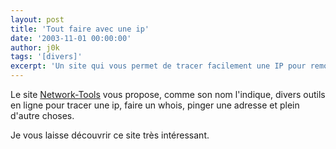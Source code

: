 ```yaml
---
layout: post
title: 'Tout faire avec une ip'
date: '2003-11-01 00:00:00'
author: j0k
tags: '[divers]'
excerpt: 'Un site qui vous permet de tracer facilement une IP pour remonter jusqu''à la source !'
---
```


Le site [Network-Tools](http://www.network-tools.com/) vous propose, comme son nom l'indique, divers outils en ligne pour tracer une ip, faire un whois, pinger une adresse et plein d'autre choses.

Je vous laisse découvrir ce site très intéressant.
